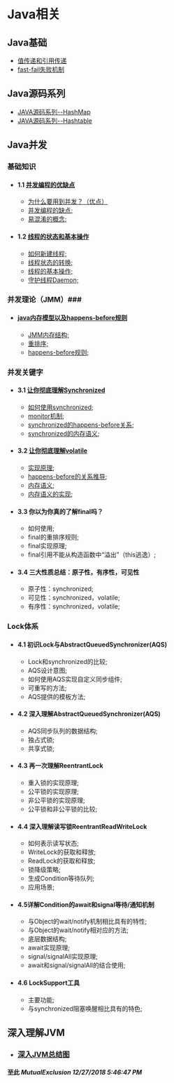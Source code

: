 # Java相关

## Java基础 ##
-	[值传递和引用传递](https://github.com/MutualExclusion/solarcat/blob/master/Java相关/Java基础知识点/Java基础知识点.md#值传递和引用传递)
-	[fast-fail失败机制](https://github.com/MutualExclusion/solarcat/blob/master/Java相关/Java基础知识点/Java基础知识点.md#fast-fail失败机制)
## Java源码系列 ##
-	[JAVA源码系列--HashMap](https://github.com/MutualExclusion/solarcat/blob/master/Java相关/Java源码系列/JAVA源码系列--HashMap.md "JAVA源码系列--HashMap")
-	[JAVA源码系列--Hashtable](https://github.com/MutualExclusion/solarcat/blob/master/Java相关/Java源码系列/JAVA源码系列--Hashtable.md "JAVA源码系列--Hashtable")
## Java并发 ##
### 基础知识 ###
-	#### 1.1 [并发编程的优缺点](https://github.com/MutualExclusion/solarcat/blob/master/Java相关/Java并发系列/并发编程的优缺点.md) ####
	-	[为什么要用到并发？（优点）](https://github.com/MutualExclusion/solarcat/blob/master/Java相关/Java并发系列/并发编程的优缺点.md#1-为什么要用到并发)
	-	[并发编程的缺点;](https://github.com/MutualExclusion/solarcat/blob/master/Java相关/Java并发系列/并发编程的优缺点.md#2-并发编程有哪些缺点)
	-	[易混淆的概念;](https://github.com/MutualExclusion/solarcat/blob/master/Java相关/Java并发系列/并发编程的优缺点.md#3-应该了解的概念)
-	#### 1.2 [线程的状态和基本操作](https://github.com/MutualExclusion/solarcat/blob/master/Java相关/Java并发系列/线程的状态转换以及基本操作.md) ####
	-	[如何新建线程;](https://github.com/MutualExclusion/solarcat/blob/master/Java相关/Java并发系列/线程的状态转换以及基本操作.md#1-新建线程)
	-	[线程状态的转换;](https://github.com/MutualExclusion/solarcat/blob/master/Java相关/Java并发系列/线程的状态转换以及基本操作.md#2-线程状态转换)
	-	[线程的基本操作;](https://github.com/MutualExclusion/solarcat/blob/master/Java相关/Java并发系列/线程的状态转换以及基本操作.md#3-线程状态的基本操作)
	-	[守护线程Daemon;](https://github.com/MutualExclusion/solarcat/blob/master/Java相关/Java并发系列/线程的状态转换以及基本操作.md#4守护线程daemon)
### 并发理论（JMM）###
-	#### [java内存模型以及happens-before规则](https://github.com/MutualExclusion/solarcat/blob/master/Java相关/Java并发系列/java内存模型以及happens-before规则.md) ####
	-	[JMM内存结构;](https://github.com/MutualExclusion/solarcat/blob/master/Java相关/Java并发系列/java内存模型以及happens-before规则.md#2-内存模型抽象结构)
	-	[重排序;](https://github.com/MutualExclusion/solarcat/blob/master/Java相关/Java并发系列/java内存模型以及happens-before规则.md#3-重排序)
	-	[happens-before规则;](https://github.com/MutualExclusion/solarcat/blob/master/Java相关/Java并发系列/java内存模型以及happens-before规则.md#4-happens-before规则)
### 并发关键字 ###
-	#### 3.1 [让你彻底理解Synchronized](https://github.com/MutualExclusion/solarcat/blob/master/Java相关/Java并发系列/让你彻底理解Synchronized.md) ####
	-	[如何使用synchronized](https://github.com/MutualExclusion/solarcat/blob/master/Java相关/Java并发系列/让你彻底理解Synchronized.md#2-synchronized实现原理);
	-	[monitor机制](https://github.com/MutualExclusion/solarcat/blob/master/Java相关/Java并发系列/让你彻底理解Synchronized.md#21-对象锁monitor机制);
	-	[synchronized的happens-before关系](https://github.com/MutualExclusion/solarcat/blob/master/Java相关/Java并发系列/让你彻底理解Synchronized.md#22-synchronized的happens-before关系);
	-	[synchronized的内存语义](https://github.com/MutualExclusion/solarcat/blob/master/Java相关/Java并发系列/让你彻底理解Synchronized.md#23-锁获取和锁释放的内存语义);

-	#### 3.2 [让你彻底理解volatile](https://github.com/MutualExclusion/solarcat/blob/master/Java相关/Java并发系列/让你彻底理解volatile.md) ####
	-	[实现原理](https://github.com/MutualExclusion/solarcat/blob/master/Java相关/Java并发系列/让你彻底理解volatile.md#2-volatile实现原理);
	-	[happens-before的关系推导](https://github.com/MutualExclusion/solarcat/blob/master/Java相关/Java并发系列/让你彻底理解volatile.md#3-volatile的happens-before关系);
	-	[内存语义](https://github.com/MutualExclusion/solarcat/blob/master/Java相关/Java并发系列/让你彻底理解volatile.md#4-volatile的内存语义);
	-	[内存语义的实现](https://github.com/MutualExclusion/solarcat/blob/master/Java相关/Java并发系列/让你彻底理解volatile.md#41-volatile的内存语义实现);

-	#### 3.3 你以为你真的了解final吗？ ####
	-	如何使用;
	-	final的重排序规则;
	-	final实现原理;
	-	final引用不能从构造函数中“溢出”（this逃逸）;

-	#### 3.4 三大性质总结：原子性，有序性，可见性 ####
	-	原子性：synchronized;
	-	可见性：synchronized，volatile;
	-	有序性：synchronized，volatile;
### Lock体系 ###
-	#### 4.1 初识Lock与AbstractQueuedSynchronizer(AQS) ####
	-	Lock和synchronized的比较;
	-	AQS设计意图;
	-	如何使用AQS实现自定义同步组件;
	-	可重写的方法;
	-	AQS提供的模板方法;

-	#### 4.2 深入理解AbstractQueuedSynchronizer(AQS) ####
	-	AQS同步队列的数据结构;
	-	独占式锁;
	-	共享式锁;
-	#### 4.3 再一次理解ReentrantLock ####
	-	重入锁的实现原理;
	-	公平锁的实现原理;
	-	非公平锁的实现原理;
	-	公平锁和非公平锁的比较;
-	#### 4.4 深入理解读写锁ReentrantReadWriteLock ####
	-	如何表示读写状态;
	-	WriteLock的获取和释放;
	-	ReadLock的获取和释放;
	-	锁降级策略;
	-	生成Condition等待队列;
	-	应用场景;
-	#### 4.5详解Condition的await和signal等待/通知机制 ####
	-	与Object的wait/notify机制相比具有的特性;
	-	与Object的wait/notify相对应的方法;
	-	底层数据结构;
	-	await实现原理;
	-	signal/signalAll实现原理;
	-	await和signal/signalAll的结合使用;
-	#### 4.6 LockSupport工具 ####
	-	主要功能;
	-	与synchronized阻塞唤醒相比具有的特色;
## 深入理解JVM ##
-	### [深入JVM总结图](https://github.com/MutualExclusion/solarcat/blob/master/Java相关/深入理解JVM/深入理解Java虚拟机总结.md) ###

#### 至此	*MutualExclusion 12/27/2018 5:46:47 PM* ####